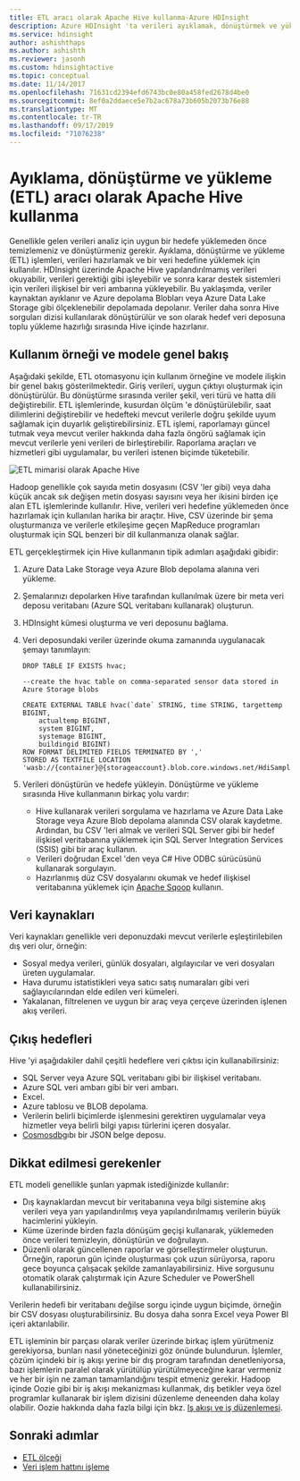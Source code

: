 ```yaml
---
title: ETL aracı olarak Apache Hive kullanma-Azure HDInsight
description: Azure HDInsight 'ta verileri ayıklamak, dönüştürmek ve yüklemek (ETL) için Apache Hive kullanın.
ms.service: hdinsight
author: ashishthaps
ms.author: ashishth
ms.reviewer: jasonh
ms.custom: hdinsightactive
ms.topic: conceptual
ms.date: 11/14/2017
ms.openlocfilehash: 71631cd2394efd6743bc0e80a458fed2678d4be0
ms.sourcegitcommit: 8ef0a2ddaece5e7b2ac678a73b605b2073b76e88
ms.translationtype: MT
ms.contentlocale: tr-TR
ms.lasthandoff: 09/17/2019
ms.locfileid: "71076238"
---
```

# <a name="use-apache-hive-as-an-extract-transform-and-load-etl-tool"></a>Ayıklama, dönüştürme ve yükleme (ETL) aracı olarak Apache Hive kullanma

Genellikle gelen verileri analiz için uygun bir hedefe yüklemeden önce temizlemeniz ve dönüştürmeniz gerekir. Ayıklama, dönüştürme ve yükleme (ETL) işlemleri, verileri hazırlamak ve bir veri hedefine yüklemek için kullanılır.  HDInsight üzerinde Apache Hive yapılandırılmamış verileri okuyabilir, verileri gerektiği gibi işleyebilir ve sonra karar destek sistemleri için verileri ilişkisel bir veri ambarına yükleyebilir. Bu yaklaşımda, veriler kaynaktan ayıklanır ve Azure depolama Blobları veya Azure Data Lake Storage gibi ölçeklenebilir depolamada depolanır. Veriler daha sonra Hive sorguları dizisi kullanılarak dönüştürülür ve son olarak hedef veri deposuna toplu yükleme hazırlığı sırasında Hive içinde hazırlanır.

## <a name="use-case-and-model-overview"></a>Kullanım örneği ve modele genel bakış

Aşağıdaki şekilde, ETL otomasyonu için kullanım örneğine ve modele ilişkin bir genel bakış gösterilmektedir. Giriş verileri, uygun çıktıyı oluşturmak için dönüştürülür.  Bu dönüştürme sırasında veriler şekil, veri türü ve hatta dili değiştirebilir.  ETL işlemlerinde, kusurdan ölçüm 'e dönüştürülebilir, saat dilimlerini değiştirebilir ve hedefteki mevcut verilerle doğru şekilde uyum sağlamak için duyarlık geliştirebilirsiniz.  ETL işlemi, raporlamayı güncel tutmak veya mevcut veriler hakkında daha fazla öngörü sağlamak için mevcut verilerle yeni verileri de birleştirebilir.  Raporlama araçları ve hizmetleri gibi uygulamalar, bu verileri istenen biçimde tüketebilir.

![ETL mimarisi olarak Apache Hive](./media/apache-hadoop-using-apache-hive-as-an-etl-tool/hdinsight-etl-architecture.png)

Hadoop genellikle çok sayıda metin dosyasını (CSV 'ler gibi) veya daha küçük ancak sık değişen metin dosyası sayısını veya her ikisini birden içe alan ETL işlemlerinde kullanılır.  Hive, verileri veri hedefine yüklemeden önce hazırlamak için kullanılan harika bir araçtır.  Hive, CSV üzerinde bir şema oluşturmanıza ve verilerle etkileşime geçen MapReduce programları oluşturmak için SQL benzeri bir dil kullanmanıza olanak sağlar. 

ETL gerçekleştirmek için Hive kullanmanın tipik adımları aşağıdaki gibidir:

1. Azure Data Lake Storage veya Azure Blob depolama alanına veri yükleme.
2. Şemalarınızı depolarken Hive tarafından kullanılmak üzere bir meta veri deposu veritabanı (Azure SQL veritabanı kullanarak) oluşturun.
3. HDInsight kümesi oluşturma ve veri deposunu bağlama.
4. Veri deposundaki veriler üzerinde okuma zamanında uygulanacak şemayı tanımlayın:

    ```
    DROP TABLE IF EXISTS hvac;

    --create the hvac table on comma-separated sensor data stored in Azure Storage blobs
    
    CREATE EXTERNAL TABLE hvac(`date` STRING, time STRING, targettemp BIGINT,
        actualtemp BIGINT, 
        system BIGINT, 
        systemage BIGINT, 
        buildingid BIGINT)
    ROW FORMAT DELIMITED FIELDS TERMINATED BY ',' 
    STORED AS TEXTFILE LOCATION 'wasb://{container}@{storageaccount}.blob.core.windows.net/HdiSamples/SensorSampleData/hvac/';
    ```

5. Verileri dönüştürün ve hedefe yükleyin.  Dönüştürme ve yükleme sırasında Hive kullanmanın birkaç yolu vardır:

    * Hive kullanarak verileri sorgulama ve hazırlama ve Azure Data Lake Storage veya Azure Blob depolama alanında CSV olarak kaydetme.  Ardından, bu CSV 'leri almak ve verileri SQL Server gibi bir hedef ilişkisel veritabanına yüklemek için SQL Server Integration Services (SSIS) gibi bir araç kullanın.
    * Verileri doğrudan Excel 'den veya C# Hive ODBC sürücüsünü kullanarak sorgulayın.
    * Hazırlanmış düz CSV dosyalarını okumak ve hedef ilişkisel veritabanına yüklemek için [Apache Sqoop](apache-hadoop-use-sqoop-mac-linux.md) kullanın.

## <a name="data-sources"></a>Veri kaynakları

Veri kaynakları genellikle veri deponuzdaki mevcut verilerle eşleştirilebilen dış veri olur, örneğin:

* Sosyal medya verileri, günlük dosyaları, algılayıcılar ve veri dosyaları üreten uygulamalar.
* Hava durumu istatistikleri veya satıcı satış numaraları gibi veri sağlayıcılarından elde edilen veri kümeleri.
* Yakalanan, filtrelenen ve uygun bir araç veya çerçeve üzerinden işlenen akış verileri.

<!-- TODO: (see Collecting and loading data into HDInsight). -->

## <a name="output-targets"></a>Çıkış hedefleri

Hive 'yi aşağıdakiler dahil çeşitli hedeflere veri çıktısı için kullanabilirsiniz:

* SQL Server veya Azure SQL veritabanı gibi bir ilişkisel veritabanı.
* Azure SQL veri ambarı gibi bir veri ambarı.
* Excel.
* Azure tablosu ve BLOB depolama.
* Verilerin belirli biçimlerde işlenmesini gerektiren uygulamalar veya hizmetler veya belirli bilgi yapısı türlerini içeren dosyalar.
* <a href="https://azure.microsoft.com/services/cosmos-db/">Cosmosdb</a>gıbı bir JSON belge deposu.

## <a name="considerations"></a>Dikkat edilmesi gerekenler

ETL modeli genellikle şunları yapmak istediğinizde kullanılır:

* Dış kaynaklardan mevcut bir veritabanına veya bilgi sistemine akış verileri veya yarı yapılandırılmış veya yapılandırılmamış verilerin büyük hacimlerini yükleyin.
* Küme üzerinde birden fazla dönüşüm geçişi kullanarak, yüklemeden önce verileri temizleyin, dönüştürün ve doğrulayın.
* Düzenli olarak güncellenen raporlar ve görselleştirmeler oluşturun.  Örneğin, raporun gün içinde oluşturması çok uzun sürüyorsa, raporu gece boyunca çalışacak şekilde zamanlayabilirsiniz.  Hive sorgusunu otomatik olarak çalıştırmak için Azure Scheduler ve PowerShell kullanabilirsiniz.

Verilerin hedefi bir veritabanı değilse sorgu içinde uygun biçimde, örneğin bir CSV dosyası oluşturabilirsiniz. Bu dosya daha sonra Excel veya Power BI içeri aktarılabilir.

ETL işleminin bir parçası olarak veriler üzerinde birkaç işlem yürütmeniz gerekiyorsa, bunları nasıl yöneteceğinizi göz önünde bulundurun. İşlemler, çözüm içindeki bir iş akışı yerine bir dış program tarafından denetleniyorsa, bazı işlemlerin paralel olarak yürütülüp yürütülmeyeceğine karar vermeniz ve her bir işin ne zaman tamamlandığını tespit etmeniz gerekir. Hadoop içinde Oozie gibi bir iş akışı mekanizması kullanmak, dış betikler veya özel programlar kullanarak bir işlem dizisini düzenleme deneenden daha kolay olabilir. Oozie hakkında daha fazla bilgi için bkz. [Iş akışı ve iş düzenlemesi](https://msdn.microsoft.com/library/dn749829.aspx).

## <a name="next-steps"></a>Sonraki adımlar

* [ETL ölçeği](apache-hadoop-etl-at-scale.md)
* [Veri işlem hattını işleme](../hdinsight-operationalize-data-pipeline.md)

<!-- * [ETL Deep Dive](../hdinsight-etl-deep-dive.md) -->
